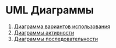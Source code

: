 # UML Диаграммы
1. [Диаграмма вариантов использования](https://github.com/BoryaD/PacMan/blob/master/Documents/Diagrams/UseCase.md)
2. [Диаграммы активности](https://github.com/BoryaD/PacMan/blob/master/Documents/Diagrams/Activity.md)
3. [Диаграммы последовательности](https://github.com/BoryaD/PacMan/blob/master/Documents/Diagrams/Sequence.md)
